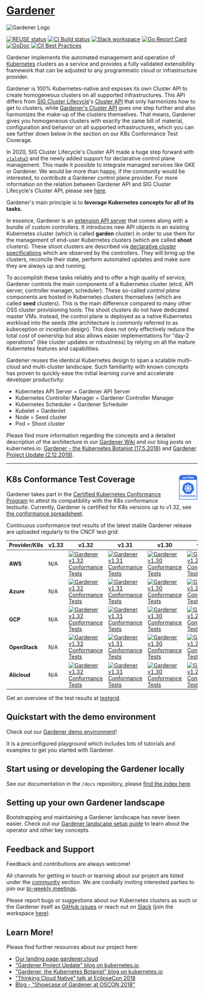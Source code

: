 # [Gardener](https://gardener.cloud)

![Gardener Logo](logo/gardener-large.png)

[![REUSE status](https://api.reuse.software/badge/github.com/gardener/gardener)](https://api.reuse.software/info/github.com/gardener/gardener)
[![CI Build status](https://concourse.ci.gardener.cloud/api/v1/teams/gardener/pipelines/gardener-master/jobs/master-head-update-job/badge)](https://concourse.ci.gardener.cloud/teams/gardener/pipelines/gardener-master/jobs/master-head-update-job)
[![Slack workspace](https://img.shields.io/badge/Slack-Gardener%20Project-brightgreen.svg?logo=slack)](https://gardener-cloud.slack.com/)
[![Go Report Card](https://goreportcard.com/badge/github.com/gardener/gardener)](https://goreportcard.com/report/github.com/gardener/gardener)
[![GoDoc](https://godoc.org/github.com/gardener/gardener?status.svg)](https://godoc.org/github.com/gardener/gardener)
[![CII Best Practices](https://bestpractices.coreinfrastructure.org/projects/1822/badge)](https://bestpractices.coreinfrastructure.org/projects/1822)

Gardener implements the automated management and operation of [Kubernetes](https://kubernetes.io/) clusters as a service and provides a fully validated extensibility framework that can be adjusted to any programmatic cloud or infrastructure provider.

Gardener is 100% Kubernetes-native and exposes its own Cluster API to create homogeneous clusters on all supported infrastructures. This API differs from [SIG Cluster Lifecycle](https://github.com/kubernetes/community/tree/master/sig-cluster-lifecycle)'s [Cluster API](https://github.com/kubernetes-sigs/cluster-api#cluster-api) that only harmonizes how to get to clusters, while [Gardener's Cluster API](./docs/api-reference/core.md#shoot) goes one step further and also harmonizes the make-up of the clusters themselves. That means, Gardener gives you homogeneous clusters with exactly the same bill of material, configuration and behavior on all supported infrastructures, which you can see further down below in the section on our K8s Conformance Test Coverage.

In 2020, SIG Cluster Lifecycle's Cluster API made a huge step forward with [`v1alpha3`](https://kubernetes.io/blog/2020/04/21/cluster-api-v1alpha3-delivers-new-features-and-an-improved-user-experience/) and the newly added support for declarative control plane management. This made it possible to integrate managed services like GKE or Gardener. We would be more than happy, if the community would be interested, to contribute a Gardener control plane provider. For more information on the relation between Gardener API and SIG Cluster Lifecycle's Cluster API, please see [here](docs/concepts/cluster-api.md).

Gardener's main principle is to **leverage Kubernetes concepts for all of its tasks**.

In essence, Gardener is an [extension API server](https://kubernetes.io/docs/tasks/access-kubernetes-api/setup-extension-api-server/) that comes along with a bundle of custom controllers. It introduces new API objects in an existing Kubernetes cluster (which is called **garden** cluster) in order to use them for the management of end-user Kubernetes clusters (which are called **shoot** clusters). These shoot clusters are described via [declarative cluster specifications](https://github.com/gardener/gardener/blob/master/example/90-shoot.yaml) which are observed by the controllers. They will bring up the clusters, reconcile their state, perform automated updates and make sure they are always up and running.

To accomplish these tasks reliably and to offer a high quality of service, Gardener controls the main components of a Kubernetes cluster (etcd, API server, controller manager, scheduler). These so-called *control plane* components are hosted in Kubernetes clusters themselves (which are called **seed** clusters). This is the main difference compared to many other OSS cluster provisioning tools: The shoot clusters do not have dedicated master VMs. Instead, the control plane is deployed as a native Kubernetes workload into the seeds (the architecture is commonly referred to as kubeception or inception design). This does not only effectively reduce the total cost of ownership but also allows easier implementations for "day-2 operations" (like cluster updates or robustness) by relying on all the mature Kubernetes features and capabilities.

Gardener reuses the identical Kubernetes design to span a scalable multi-cloud and multi-cluster landscape. Such familiarity with known concepts has proven to quickly ease the initial learning curve and accelerate developer productivity:

* Kubernetes API Server = Gardener API Server
* Kubernetes Controller Manager = Gardener Controller Manager
* Kubernetes Scheduler = Gardener Scheduler
* Kubelet = Gardenlet
* Node = Seed cluster
* Pod = Shoot cluster

Please find more information regarding the concepts and a detailed description of the architecture in our [Gardener Wiki](https://github.com/gardener/gardener/blob/master/docs/concepts/architecture.md) and our blog posts on kubernetes.io: [Gardener - the Kubernetes Botanist (17.5.2018)](https://kubernetes.io/blog/2018/05/17/gardener) and [Gardener Project Update (2.12.2019)](https://kubernetes.io/blog/2019/12/02/gardener-project-update).

----

## K8s Conformance Test Coverage <img src="https://raw.githubusercontent.com/cncf/artwork/main/projects/kubernetes/certified-kubernetes/versionless/color/certified-kubernetes-color.svg" alt="certified kubernetes logo" width="50" align="right"/>

Gardener takes part in the [Certified Kubernetes Conformance Program](https://www.cncf.io/certification/software-conformance/) to attest its compatibility with the K8s conformance testsuite.
Currently, Gardener is certified for K8s versions up to v1.32, see [the conformance spreadsheet](https://docs.google.com/spreadsheets/d/1uF9BoDzzisHSQemXHIKegMhuythuq_GL3N1mlUUK2h0/edit#gid=0&range=109:110).

Continuous conformance test results of the latest stable Gardener release are uploaded regularly to the CNCF test grid:

| Provider/K8s | v1.33 | v1.32 | v1.31 | v1.30 | v1.29 | v1.28 | v1.27 |
| ------------ |-----|-----| ------------ | ------------ | ------------ | ------------ | ------------ |
| **AWS** | N/A | [![Gardener v1.32 Conformance Tests](https://testgrid.k8s.io/q/summary/conformance-gardener/Gardener,%20v1.32%20AWS/tests_status?style=svg)](https://testgrid.k8s.io/conformance-gardener#Gardener,%20v1.32%20AWS) | [![Gardener v1.31 Conformance Tests](https://testgrid.k8s.io/q/summary/conformance-gardener/Gardener,%20v1.31%20AWS/tests_status?style=svg)](https://testgrid.k8s.io/conformance-gardener#Gardener,%20v1.31%20AWS) | [![Gardener v1.30 Conformance Tests](https://testgrid.k8s.io/q/summary/conformance-gardener/Gardener,%20v1.30%20AWS/tests_status?style=svg)](https://testgrid.k8s.io/conformance-gardener#Gardener,%20v1.30%20AWS) | [![Gardener v1.29 Conformance Tests](https://testgrid.k8s.io/q/summary/conformance-gardener/Gardener,%20v1.29%20AWS/tests_status?style=svg)](https://testgrid.k8s.io/conformance-gardener#Gardener,%20v1.29%20AWS) | [![Gardener v1.28 Conformance Tests](https://testgrid.k8s.io/q/summary/conformance-gardener/Gardener,%20v1.28%20AWS/tests_status?style=svg)](https://testgrid.k8s.io/conformance-gardener#Gardener,%20v1.28%20AWS) | [![Gardener v1.27 Conformance Tests](https://testgrid.k8s.io/q/summary/conformance-gardener/Gardener,%20v1.27%20AWS/tests_status?style=svg)](https://testgrid.k8s.io/conformance-gardener#Gardener,%20v1.27%20AWS) |
| **Azure** | N/A | [![Gardener v1.32 Conformance Tests](https://testgrid.k8s.io/q/summary/conformance-gardener/Gardener,%20v1.32%20Azure/tests_status?style=svg)](https://testgrid.k8s.io/conformance-gardener#Gardener,%20v1.32%20Azure) | [![Gardener v1.31 Conformance Tests](https://testgrid.k8s.io/q/summary/conformance-gardener/Gardener,%20v1.31%20Azure/tests_status?style=svg)](https://testgrid.k8s.io/conformance-gardener#Gardener,%20v1.31%20Azure) | [![Gardener v1.30 Conformance Tests](https://testgrid.k8s.io/q/summary/conformance-gardener/Gardener,%20v1.30%20Azure/tests_status?style=svg)](https://testgrid.k8s.io/conformance-gardener#Gardener,%20v1.30%20Azure) | [![Gardener v1.29 Conformance Tests](https://testgrid.k8s.io/q/summary/conformance-gardener/Gardener,%20v1.29%20Azure/tests_status?style=svg)](https://testgrid.k8s.io/conformance-gardener#Gardener,%20v1.29%20Azure) | [![Gardener v1.28 Conformance Tests](https://testgrid.k8s.io/q/summary/conformance-gardener/Gardener,%20v1.28%20Azure/tests_status?style=svg)](https://testgrid.k8s.io/conformance-gardener#Gardener,%20v1.28%20Azure) | [![Gardener v1.27 Conformance Tests](https://testgrid.k8s.io/q/summary/conformance-gardener/Gardener,%20v1.27%20Azure/tests_status?style=svg)](https://testgrid.k8s.io/conformance-gardener#Gardener,%20v1.27%20Azure) |
| **GCP** | N/A | [![Gardener v1.32 Conformance Tests](https://testgrid.k8s.io/q/summary/conformance-gardener/Gardener,%20v1.32%20GCE/tests_status?style=svg)](https://testgrid.k8s.io/conformance-gardener#Gardener,%20v1.32%20GCE) | [![Gardener v1.31 Conformance Tests](https://testgrid.k8s.io/q/summary/conformance-gardener/Gardener,%20v1.31%20GCE/tests_status?style=svg)](https://testgrid.k8s.io/conformance-gardener#Gardener,%20v1.31%20GCE) | [![Gardener v1.30 Conformance Tests](https://testgrid.k8s.io/q/summary/conformance-gardener/Gardener,%20v1.30%20GCE/tests_status?style=svg)](https://testgrid.k8s.io/conformance-gardener#Gardener,%20v1.30%20GCE) | [![Gardener v1.29 Conformance Tests](https://testgrid.k8s.io/q/summary/conformance-gardener/Gardener,%20v1.29%20GCE/tests_status?style=svg)](https://testgrid.k8s.io/conformance-gardener#Gardener,%20v1.29%20GCE) | [![Gardener v1.28 Conformance Tests](https://testgrid.k8s.io/q/summary/conformance-gardener/Gardener,%20v1.28%20GCE/tests_status?style=svg)](https://testgrid.k8s.io/conformance-gardener#Gardener,%20v1.28%20GCE) | [![Gardener v1.27 Conformance Tests](https://testgrid.k8s.io/q/summary/conformance-gardener/Gardener,%20v1.27%20GCE/tests_status?style=svg)](https://testgrid.k8s.io/conformance-gardener#Gardener,%20v1.27%20GCE) |
| **OpenStack** | N/A | [![Gardener v1.32 Conformance Tests](https://testgrid.k8s.io/q/summary/conformance-gardener/Gardener,%20v1.32%20OpenStack/tests_status?style=svg)](https://testgrid.k8s.io/conformance-gardener#Gardener,%20v1.32%20OpenStack) | [![Gardener v1.31 Conformance Tests](https://testgrid.k8s.io/q/summary/conformance-gardener/Gardener,%20v1.31%20OpenStack/tests_status?style=svg)](https://testgrid.k8s.io/conformance-gardener#Gardener,%20v1.31%20OpenStack) | [![Gardener v1.30 Conformance Tests](https://testgrid.k8s.io/q/summary/conformance-gardener/Gardener,%20v1.30%20OpenStack/tests_status?style=svg)](https://testgrid.k8s.io/conformance-gardener#Gardener,%20v1.30%20OpenStack) | [![Gardener v1.29 Conformance Tests](https://testgrid.k8s.io/q/summary/conformance-gardener/Gardener,%20v1.29%20OpenStack/tests_status?style=svg)](https://testgrid.k8s.io/conformance-gardener#Gardener,%20v1.29%20OpenStack) | [![Gardener v1.28 Conformance Tests](https://testgrid.k8s.io/q/summary/conformance-gardener/Gardener,%20v1.28%20OpenStack/tests_status?style=svg)](https://testgrid.k8s.io/conformance-gardener#Gardener,%20v1.28%20OpenStack) | [![Gardener v1.27 Conformance Tests](https://testgrid.k8s.io/q/summary/conformance-gardener/Gardener,%20v1.27%20OpenStack/tests_status?style=svg)](https://testgrid.k8s.io/conformance-gardener#Gardener,%20v1.27%20OpenStack) |
| **Alicloud** | N/A | [![Gardener v1.32 Conformance Tests](https://testgrid.k8s.io/q/summary/conformance-gardener/Gardener,%20v1.32%20Alibaba%20Cloud/tests_status?style=svg)](https://testgrid.k8s.io/conformance-gardener#Gardener,%20v1.32%20Alibaba%20Cloud) | [![Gardener v1.31 Conformance Tests](https://testgrid.k8s.io/q/summary/conformance-gardener/Gardener,%20v1.31%20Alibaba%20Cloud/tests_status?style=svg)](https://testgrid.k8s.io/conformance-gardener#Gardener,%20v1.31%20Alibaba%20Cloud) | [![Gardener v1.30 Conformance Tests](https://testgrid.k8s.io/q/summary/conformance-gardener/Gardener,%20v1.30%20Alibaba%20Cloud/tests_status?style=svg)](https://testgrid.k8s.io/conformance-gardener#Gardener,%20v1.30%20Alibaba%20Cloud) | [![Gardener v1.29 Conformance Tests](https://testgrid.k8s.io/q/summary/conformance-gardener/Gardener,%20v1.29%20Alibaba%20Cloud/tests_status?style=svg)](https://testgrid.k8s.io/conformance-gardener#Gardener,%20v1.29%20Alibaba%20Cloud) | [![Gardener v1.28 Conformance Tests](https://testgrid.k8s.io/q/summary/conformance-gardener/Gardener,%20v1.28%20Alibaba%20Cloud/tests_status?style=svg)](https://testgrid.k8s.io/conformance-gardener#Gardener,%20v1.28%20Alibaba%20Cloud) | [![Gardener v1.27 Conformance Tests](https://testgrid.k8s.io/q/summary/conformance-gardener/Gardener,%20v1.27%20Alibaba%20Cloud/tests_status?style=svg)](https://testgrid.k8s.io/conformance-gardener#Gardener,%20v1.27%20Alibaba%20Cloud) |

Get an overview of the test results at [testgrid](https://testgrid.k8s.io/conformance-gardener).

## Quickstart with the demo environment

Check out our [Gardener demo environment](https://demo.gardener.cloud)!

It is a preconfigured playground which includes lots of tutorials and examples to get you started with Gardener.

## Start using or developing the Gardener locally

See our documentation in the `/docs` repository, please [find the index here](docs/README.md).

## Setting up your own Gardener landscape

Bootstrapping and maintaining a Gardener landscape has never been easier. Check out our [Gardener landscape setup guide](docs/deployment/setup_gardener.md) to learn about the operator and other key concepts.

## Feedback and Support

Feedback and contributions are always welcome!

All channels for getting in touch or learning about our project are listed under the [community](https://gardener.cloud/docs/contribute/#community) section. We are cordially inviting interested parties to join our [bi-weekly meetings](https://gardener.cloud/community/).

Please report bugs or suggestions about our Kubernetes clusters as such or the Gardener itself as [GitHub issues](https://github.com/gardener/gardener/issues) or reach out on [Slack](https://gardener-cloud.slack.com/) (join the workspace [here](https://gardener.cloud/community/community-bio/)).

## Learn More!

Please find further resources about our project here:

* [Our landing page gardener.cloud](https://gardener.cloud/)
* ["Gardener Project Update" blog on kubernetes.io](https://kubernetes.io/blog/2019/12/02/gardener-project-update/).
* ["Gardener, the Kubernetes Botanist" blog on kubernetes.io](https://kubernetes.io/blog/2018/05/17/gardener/)
* ["Thinking Cloud Native" talk at EclipseCon 2018](https://www.youtube.com/watch?v=bfw22WPg99A)
* [Blog - "Showcase of Gardener at OSCON 2018"](https://blogs.sap.com/2018/07/26/showcase-of-gardener-at-oscon/)
